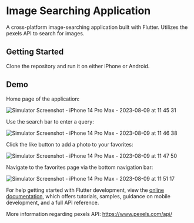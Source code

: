 # Image Searching Application

A cross-platform image-searching application built with Flutter. Utilizes the pexels API to search for images. 

## Getting Started

Clone the repository and run it on either iPhone or Android.

## Demo
Home page of the application:

![Simulator Screenshot - iPhone 14 Pro Max - 2023-08-09 at 11 45 31](https://github.com/Jason-mcm/Image-Search-App/assets/86077146/d5098f9e-c912-4e3a-a8da-58b3bf77b9f1)


Use the search bar to enter a query: 

![Simulator Screenshot - iPhone 14 Pro Max - 2023-08-09 at 11 46 38](https://github.com/Jason-mcm/Image-Search-App/assets/86077146/b229a16a-6510-4979-8b45-a8baba46b7f3)


Click the like button to add a photo to your favorites:

![Simulator Screenshot - iPhone 14 Pro Max - 2023-08-09 at 11 47 50](https://github.com/Jason-mcm/Image-Search-App/assets/86077146/f8d4f6a9-863f-4140-9b6d-c4c88f15a00b)


Navigate to the favorites page via the bottom navigation bar:

![Simulator Screenshot - iPhone 14 Pro Max - 2023-08-09 at 11 51 17](https://github.com/Jason-mcm/Image-Search-App/assets/86077146/81045a90-5dd3-4af8-bcfd-da92558a8756)


For help getting started with Flutter development, view the
[online documentation](https://docs.flutter.dev/), which offers tutorials,
samples, guidance on mobile development, and a full API reference.

More information regarding pexels API:
https://www.pexels.com/api/
